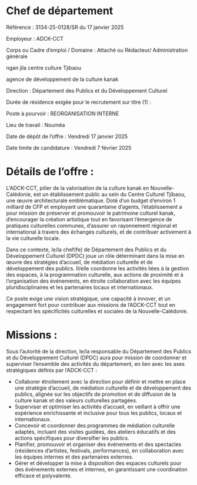 # Chef de département

Référence : 3134-25-0128/SR du 17 janvier 2025

Employeur : ADCK-CCT

Corps ou Cadre d’emploi / Domaine : Attaché ou Rédacteur/ Administration générale

ngan jila centre culture Tjibaou

agence de développement de la culture kanak

Direction : Département des Publics et du Développement Culturel

Durée de résidence exigée pour le recrutement sur titre (1) :

Poste à pourvoir : REORGANISATION INTERNE

Lieu de travail : Nouméa

Date de dépôt de l’offre : Vendredi 17 janvier 2025

Date limite de candidature : Vendredi 7 février 2025

# Détails de l’offre :

L'ADCK-CCT, pilier de la valorisation de la culture kanak en Nouvelle-Calédonie, est un établissement public au sein du Centre Culturel Tjibaou, une œuvre architecturale emblématique. Doté d’un budget d’environ 1 milliard de CFP et employant une quarantaine d’agents, l’établissement a pour mission de préserver et promouvoir le patrimoine culturel kanak, d’encourager la création artistique tout en favorisant l’émergence de pratiques culturelles communes, d’assurer un rayonnement régional et international à travers des échanges culturels, et de contribuer activement à la vie culturelle locale.

Dans ce contexte, le/la chef(fe) de Département des Publics et du Développement Culturel (DPDC) joue un rôle déterminant dans la mise en œuvre des stratégies d’accueil, de médiation culturelle et de développement des publics. Il/elle coordonne les activités liées à la gestion des espaces, à la programmation culturelle, aux actions de proximité et à l’organisation des événements, en étroite collaboration avec les équipes pluridisciplinaires et les partenaires locaux et internationaux.

Ce poste exige une vision stratégique, une capacité à innover, et un engagement fort pour contribuer aux missions de l’ADCK-CCT tout en respectant les spécificités culturelles et sociales de la Nouvelle-Calédonie.

# Missions :

Sous l’autorité de la direction, le/la responsable du Département des Publics et du Développement Culturel (DPDC) aura pour mission de coordonner et superviser l’ensemble des activités du département, en lien avec les axes stratégiques définis par l’ADCK-CCT :

- Collaborer étroitement avec la direction pour définir et mettre en place une stratégie d’accueil, de médiation culturelle et de développement des publics, alignée sur les objectifs de promotion et de diffusion de la culture kanak et des valeurs culturelles partagées.
- Superviser et optimiser les activités d’accueil, en veillant à offrir une expérience enrichissante et inclusive pour tous les publics, locaux et internationaux.
- Concevoir et coordonner des programmes de médiation culturelle adaptés, incluant des visites guidées, des ateliers éducatifs et des actions spécifiques pour diversifier les publics.
- Planifier, promouvoir et organiser des événements et des spectacles (résidences d’artistes, festivals, performances), en collaboration avec les équipes internes et des partenaires externes.
- Gérer et développer la mise à disposition des espaces culturels pour des événements externes et internes, en garantissant une coordination efficace et polyvalente.